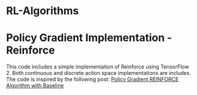 # RL-Algorithms
# Policy Gradient Implementation - Reinforce
This code includes a simple implementation of Reinforce using TensorFlow 2. Both continuous and discrete action space implementations are includes.  The code is  inspired by the following post: [Policy Gradient REINFORCE Algorithm with Baseline](https://towardsdatascience.com/policy-gradient-reinforce-algorithm-with-baseline-e95ace11c1c4)
